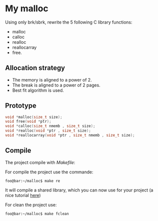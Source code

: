 # My malloc

Using only brk/sbrk, rewrite the 5 following C library functions:
- malloc
- calloc
- realloc
- reallocarray
- free.

## Allocation strategy

- The memory is aligned to a power of 2.
- The break is aligned to a power of 2 pages.
- Best fit algorithm is used.

## Prototype

``` C
void *malloc(size_t size);
void free(void *ptr);
void *calloc(size_t nmemb , size_t size);
void *realloc(void *ptr , size_t size);
void *reallocarray(void *ptr , size_t nmemb , size_t size);
```

## Compile

The project compile with *Makefile*:

For compile the project use the commande:

```console
foo@bar:~/malloc$ make re
```
It will compile a shared library, which you can now use for your project (a nice tutorial [here](https://www.cprogramming.com/tutorial/shared-libraries-linux-gcc.html))

For clean the project use:

```console
foo@bar:~/malloc$ make fclean
```